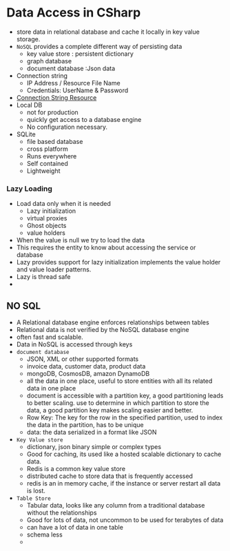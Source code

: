 ﻿# Data Access in CSharp 

- store data in relational database and cache it locally in key value storage.
- `NoSQL` provides a complete different way of persisting data
  - key value store : persistent dictionary
  - graph database 
  - document database :Json data
- Connection string
  - IP Address / Resource File Name
  - Credentials: UserName & Password
- [Connection String Resource](https://www.connectionstrings.com/)
- Local DB
  - not for production
  - quickly get access to a database engine
  - No configuration necessary.
- SQLite
  - file based database
  - cross platform
  - Runs everywhere
  - Self contained
  - Lightweight

### Lazy Loading
- Load data only when it is needed
  - Lazy initialization
  - virtual proxies
  - Ghost objects
  - value holders
- When the value is null we try to load the data
- This requires the entity to know about accessing the service or database
- Lazy<T> provides support for lazy initialization implements the value holder and value loader patterns.
- Lazy<T> is thread safe
- 



## NO SQL
- A Relational database engine enforces relationships between tables
- Relational data is not verified by the NoSQL database engine
- often fast and scalable.
- Data in NoSQL is accessed through keys
- `document database`
  - JSON, XML or other supported formats
  - invoice data, customer data, product data
  - mongoDB, CosmosDB, amazon DynamoDB
  - all the data in one place, useful to store entities with all its related data in one place
  - document is accessible with a partition key, a good partitioning leads to better scaling. use to determine in which partition to store the data, a good
  partition key makes scaling easier and better.
  - Row Key: The key for the row in the specified partition, used to index the data in the partition, has to be unique
  - data: the data serialized in a format like JSON
- `Key Value store`
  - dictionary, json binary simple or complex types
  - Good for caching, its used like a hosted scalable dictionary to cache data.
  - Redis is a common key value store
  - distributed cache to store data that is frequently accessed
  - redis is an in memory cache, if the instance or server restart all data is lost.
- `Table Store`
  - Tabular data, looks like any column from a traditional database without the relationships
  - Good for lots of data, not uncommon to be used for terabytes of data
  - can have a lot of data in one table
  - schema less
  - 
  